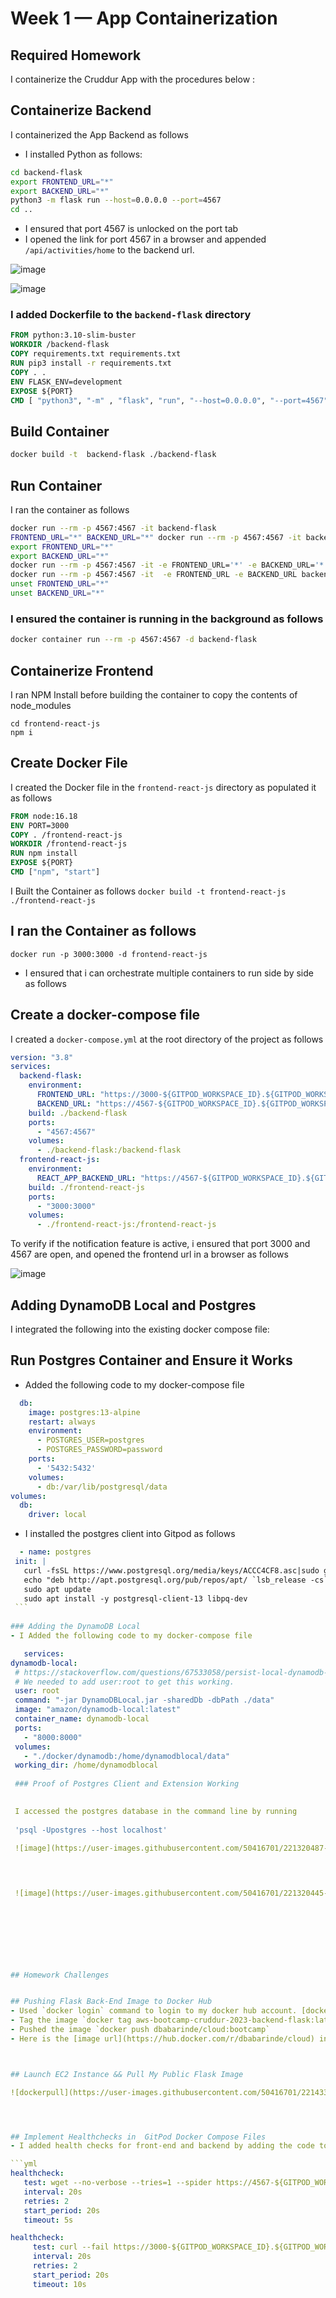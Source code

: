 # Week 1 — App Containerization

## Required Homework



I containerize the Cruddur App with the procedures below :


## Containerize Backend

I containerized the App Backend as follows

- I installed Python as follows:

```sh
cd backend-flask
export FRONTEND_URL="*"
export BACKEND_URL="*"
python3 -m flask run --host=0.0.0.0 --port=4567
cd ..
```

- I ensured that port  4567 is unlocked on the port tab
- I opened the link for port 4567 in a browser and appended `/api/activities/home` to the backend url.

![image](https://user-images.githubusercontent.com/50416701/221303330-4b2b20b9-3800-4be6-b62a-d465dc706038.png)

![image](https://user-images.githubusercontent.com/50416701/221303267-e48eb118-33d4-4170-9bf2-7c05725450c1.png)


### I added Dockerfile to the `backend-flask` directory

```dockerfile
FROM python:3.10-slim-buster
WORKDIR /backend-flask
COPY requirements.txt requirements.txt
RUN pip3 install -r requirements.txt
COPY . .
ENV FLASK_ENV=development
EXPOSE ${PORT}
CMD [ "python3", "-m" , "flask", "run", "--host=0.0.0.0", "--port=4567"]
```


## Build Container


```sh
docker build -t  backend-flask ./backend-flask
```


## Run Container

I ran the container as follows

```sh
docker run --rm -p 4567:4567 -it backend-flask
FRONTEND_URL="*" BACKEND_URL="*" docker run --rm -p 4567:4567 -it backend-flask
export FRONTEND_URL="*"
export BACKEND_URL="*"
docker run --rm -p 4567:4567 -it -e FRONTEND_URL='*' -e BACKEND_URL='*' backend-flask
docker run --rm -p 4567:4567 -it  -e FRONTEND_URL -e BACKEND_URL backend-flask
unset FRONTEND_URL="*"
unset BACKEND_URL="*"
```


### I ensured the container is running in the background as follows

```sh
docker container run --rm -p 4567:4567 -d backend-flask
```





## Containerize Frontend


I ran NPM Install before building the container to copy the contents of node_modules

```
cd frontend-react-js
npm i 
```

## Create Docker File


I created the Docker file in the  `frontend-react-js` directory as populated it as follows

```dockerfile
FROM node:16.18
ENV PORT=3000
COPY . /frontend-react-js
WORKDIR /frontend-react-js
RUN npm install
EXPOSE ${PORT}
CMD ["npm", "start"]
```

I Built the  Container as follows
`docker build -t frontend-react-js ./frontend-react-js`

##  I ran the Container as follows
`docker run -p 3000:3000 -d frontend-react-js`


- I ensured that i can orchestrate multiple containers to run side by side as follows

## Create a docker-compose file

I created a `docker-compose.yml` at the root directory of the project as follows

```yml
version: "3.8"
services:
  backend-flask:
    environment:
      FRONTEND_URL: "https://3000-${GITPOD_WORKSPACE_ID}.${GITPOD_WORKSPACE_CLUSTER_HOST}"
      BACKEND_URL: "https://4567-${GITPOD_WORKSPACE_ID}.${GITPOD_WORKSPACE_CLUSTER_HOST}"
    build: ./backend-flask
    ports:
      - "4567:4567"
    volumes:
      - ./backend-flask:/backend-flask
  frontend-react-js:
    environment:
      REACT_APP_BACKEND_URL: "https://4567-${GITPOD_WORKSPACE_ID}.${GITPOD_WORKSPACE_CLUSTER_HOST}"
    build: ./frontend-react-js
    ports:
      - "3000:3000"
    volumes:
      - ./frontend-react-js:/frontend-react-js
  ```

To verify if the notification feature is active, i ensured that port 3000 and 4567 are open,
and opened the frontend url in a browser as follows

![image](https://user-images.githubusercontent.com/50416701/221320812-7bc5e114-cdb5-4eb6-a622-9a0340f491f9.png)





## Adding DynamoDB Local and Postgres

I integrated the following into the existing docker compose file:

 ## Run Postgres Container and Ensure it Works
- Added the following code to my docker-compose file


```yml
  db:
    image: postgres:13-alpine
    restart: always
    environment:
      - POSTGRES_USER=postgres
      - POSTGRES_PASSWORD=password
    ports:
      - '5432:5432'
    volumes: 
      - db:/var/lib/postgresql/data
volumes:
  db:
    driver: local
  ```
    
  -  I  installed the postgres client into Gitpod as follows
   
   ```yml
     - name: postgres
    init: |
      curl -fsSL https://www.postgresql.org/media/keys/ACCC4CF8.asc|sudo gpg --dearmor -o /etc/apt/trusted.gpg.d/postgresql.gpg
      echo "deb http://apt.postgresql.org/pub/repos/apt/ `lsb_release -cs`-pgdg main" |sudo tee  /etc/apt/sources.list.d/pgdg.list
      sudo apt update
      sudo apt install -y postgresql-client-13 libpq-dev
    ```
      
  ### Adding the DynamoDB Local
  - I Added the following code to my docker-compose file

      services:
  dynamodb-local:
    # https://stackoverflow.com/questions/67533058/persist-local-dynamodb-data-in-volumes-lack-permission-unable-to-open-databa
    # We needed to add user:root to get this working.
    user: root
    command: "-jar DynamoDBLocal.jar -sharedDb -dbPath ./data"
    image: "amazon/dynamodb-local:latest"
    container_name: dynamodb-local
    ports:
      - "8000:8000"
    volumes:
      - "./docker/dynamodb:/home/dynamodblocal/data"
    working_dir: /home/dynamodblocal
    
    ### Proof of Postgres Client and Extension Working

    
    I accessed the postgres database in the command line by running
    
    'psql -Upostgres --host localhost'
    
    ![image](https://user-images.githubusercontent.com/50416701/221320487-345d98fd-b16f-44ea-801c-29c702b481ab.png)



    
    ![image](https://user-images.githubusercontent.com/50416701/221320445-23a23179-0eec-453c-8c86-049dafe57725.png)




    
    
    
    
## Homework Challenges


## Pushing Flask Back-End Image to Docker Hub
- Used `docker login` command to login to my docker hub account. [docker login -u "username" -p "password" docker.io]
- Tag the image `docker tag aws-bootcamp-cruddur-2023-backend-flask:latest dbabarinde/cloud:bootcamp`
- Pushed the image `docker push dbabarinde/cloud:bootcamp`
- Here is the [image url](https://hub.docker.com/r/dbabarinde/cloud) in docker hub.



## Launch EC2 Instance && Pull My Public Flask Image

![dockerpull](https://user-images.githubusercontent.com/50416701/221433679-b8d6a996-cd53-4145-91b6-4c7a2c3ca337.jpg)




## Implement Healthchecks in  GitPod Docker Compose Files
- I added health checks for front-end and backend by adding the code to the Docker compose file

```yml
healthcheck: 
      test: wget --no-verbose --tries=1 --spider https://4567-${GITPOD_WORKSPACE_ID}.${GITPOD_WORKSPACE_CLUSTER_HOST}/api/activities/home || exit 1
      interval: 20s 
      retries: 2 
      start_period: 20s 
      timeout: 5s 
 ```



 ```yml
 healthcheck:
      test: curl --fail https://3000-${GITPOD_WORKSPACE_ID}.${GITPOD_WORKSPACE_CLUSTER_HOST} || exit 1
      interval: 20s
      retries: 2
      start_period: 20s
      timeout: 10s
  ```
